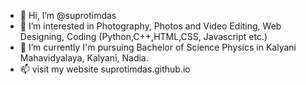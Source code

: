 - 👋 Hi, I’m @suprotimdas
- 👀 I’m interested in Photography, Photos and Video
Editing, Web Designing, Coding
(Python,C++,HTML,CSS,
Javascript etc.)
- 🌱 I’m currently I'm pursuing Bachelor of Science
Physics in Kalyani Mahavidyalaya, Kalyani, Nadia.
- 📫 visit my website suprotimdas.github.io

<!---
suprotimdas/suprotimdas is a ✨ special ✨ repository because its `README.md` (this file) appears on your GitHub profile.
You can click the Preview link to take a look at your changes.
--->
